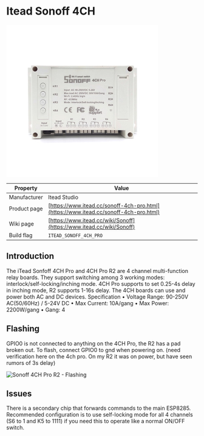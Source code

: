 # Itead Sonoff 4CH

![Sonoff 4CH Pro](images/devices/itead-sonoff-4ch-pro.jpg)

|Property|Value|
|---|---|
|Manufacturer|Itead Studio|
|Product page|[https://www.itead.cc/sonoff-4ch-pro.html](https://www.itead.cc/sonoff-4ch-pro.html)|
|Wiki page|[https://www.itead.cc/wiki/Sonoff](https://www.itead.cc/wiki/Sonoff)|
|Build flag|`ITEAD_SONOFF_4CH_PRO`|

## Introduction

The iTead Sonfoff 4CH Pro and 4CH Pro R2 are 4 channel multi-function relay boards. They support switching among 3 working modes: interlock/self-locking/inching mode. 4CH Pro supports to set 0.25-4s delay in inching mode, R2 supports 1-16s delay. The 4CH boards can use and power both AC and DC devices. 
Specification
•	Voltage Range: 90-250V AC(50/60Hz) / 5-24V DC
•	Max Current: 10A/gang
•	Max Power: 2200W/gang
•	Gang: 4


## Flashing

GPIO0 is not connected to anything on the 4CH Pro, the R2 has a pad broken out. To flash, connect GPIO0 to gnd when powering on. (need verification here on the 4ch pro. On my R2 it was on power, but have seen rumors of 3s delay)

![Sonoff 4CH Pro R2 - Flashing](images/devices/itead-sonoff-4ch-pro-r2-flash1.jpg)

## Issues

There is a secondary chip that forwards commands to the main ESP8285. Recommended configuration is to use self-locking mode for all 4 channels (S6 to 1 and K5 to 1111) if you need this to operate like a normal ON/OFF switch.